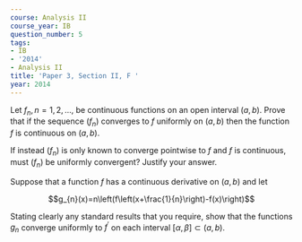 ```yaml
---
course: Analysis II
course_year: IB
question_number: 5
tags:
- IB
- '2014'
- Analysis II
title: 'Paper 3, Section II, F '
year: 2014
---
```




Let $f_{n}, n=1,2, \ldots$, be continuous functions on an open interval $(a, b)$. Prove that if the sequence $\left(f_{n}\right)$ converges to $f$ uniformly on $(a, b)$ then the function $f$ is continuous on $(a, b)$.

If instead $\left(f_{n}\right)$ is only known to converge pointwise to $f$ and $f$ is continuous, must $\left(f_{n}\right)$ be uniformly convergent? Justify your answer.

Suppose that a function $f$ has a continuous derivative on $(a, b)$ and let

$$g_{n}(x)=n\left(f\left(x+\frac{1}{n}\right)-f(x)\right)$$

Stating clearly any standard results that you require, show that the functions $g_{n}$ converge uniformly to $f^{\prime}$ on each interval $[\alpha, \beta] \subset(a, b)$.